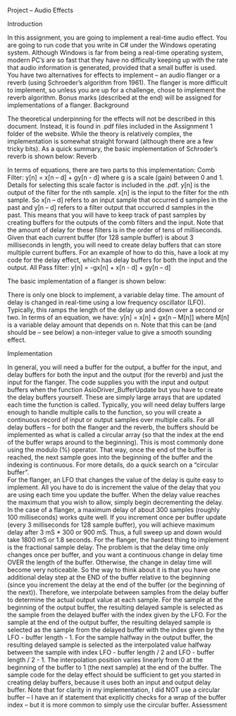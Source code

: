 Project – Audio Effects

Introduction

In this assignment, you are going to implement a real-time audio effect. You are going to run code that you write in C# under the Windows operating system. Although Windows is far from being a real-time operating system, modern PC’s are so fast that they have no difficulty keeping up with the rate that audio information is generated, provided that a small buffer is used.
You have two alternatives for effects to implement – an audio flanger or a reverb (using Schroeder’s algorithm from 1961). The flanger is more difficult to implement, so unless you are up for a challenge, chose to implement the reverb algorithm. Bonus marks (described at the end) will be assigned for implementations of a flanger.
Background

The theoretical underpinning for the effects will not be described in this document. Instead, it is found in .pdf files included in the Assignment 1 folder of the website. While the theory is relatively complex, the implementation is somewhat straight forward (although there are a few tricky bits). 
As a quick summary, the basic implementation of Schroder’s reverb is shown below:
Reverb
 
In terms of equations, there are two parts to this implementation:
Comb Filter:
y[n] = x[n – d] + gy[n - d]
where g is a scale (gain) between 0 and 1. Details for selecting this scale factor is included in the .pdf. y[n] is the output of the filter for the nth sample. x[n] is the input to the filter for the nth sample. So x[n – d] refers to an input sample that occurred d samples in the past and y[n – d] refers to a filter output that occurred d samples in the past. This means that you will have to keep track of past samples by creating buffers for the outputs of the comb filters and the input. Note that the amount of delay for these filters is in the order of tens of milliseconds. Given that each current buffer (for 128 sample buffer) is about 3 milliseconds in length, you will need to create delay buffers that can store multiple current buffers. For an example of how to do this, have a look at my code for the delay effect, which has delay buffers for both the input and the output. 
All Pass filter:
y[n] = -gx[n] + x[n - d] + gy[n – d]

The basic implementation of a flanger is shown below:
 
There is only one block to implement, a variable delay time. The amount of delay is changed in real-time using a low frequency oscillator (LFO). Typically, this ramps the length of the delay up and down over a second or two. 
In terms of an equation, we have:
y[n] = x[n] + gx[n – M[n]]
where M[n] is a variable delay amount that depends on n. Note that this can be (and should be – see below) a non-integer value to give a smooth sounding effect.

Implementation

In general, you will need a buffer for the output, a buffer for the input, and delay buffers for both the input and the output (for the reverb) and just the input for the flanger. The code supplies you with the input and output buffers when the function AsioDriver_BufferUpdate but you have to create the delay buffers yourself. These are simply large arrays that are updated each time the function is called. Typically, you will need delay buffers large enough to handle multiple calls to the function, so you will create a continuous record of input or output samples over multiple calls. 
For all delay buffers – for both the flanger and the reverb, the buffers should be implemented as what is called a circular array (so that the index at the end of the buffer wraps around to the beginning). This is most commonly done using the modulo (%) operator. That way, once the end of the buffer is reached, the next sample goes into the beginning of the buffer and the indexing is continuous. For more details, do a quick search on a “circular buffer”.   
For the flanger, an LFO that changes the value of the delay is quite easy to implement. All you have to do is increment the value of the delay that you are using each time you update the buffer. When the delay value reaches the maximum that you wish to allow, simply begin decrementing the delay. In the case of a flanger, a maximum delay of about 300 samples (roughly 100 milliseconds) works quite well. If you increment once per buffer update (every 3 milliseconds for 128 sample buffer), you will achieve maximum delay after 3 mS * 300 or 900 mS. Thus, a full sweep up and down would take 1800 mS or 1.8 seconds.
 For the flanger, the hardest thing to implement is the fractional sample delay. The problem is that the delay time only changes once per buffer, and you want a continuous change in delay time OVER the length of the buffer. Otherwise, the change in delay time will become very noticeable. So the way to think about it is that you have one additional delay step at the END of the buffer relative to the beginning (since you increment the delay at the end of the buffer (or the beginning of the next)). Therefore, we interpolate between samples from the delay buffer to determine the actual output value at each sample. For the sample at the beginning of the output buffer, the resulting delayed sample is selected as the sample from the delayed buffer with the index given by the LFO. For the sample at the end of the output buffer, the resulting delayed sample is selected as the sample from the delayed buffer with the index given by the LFO - buffer length - 1. For the sample halfway in the output buffer, the resulting delayed sample is selected as the interpolated value halfway between the sample with index LFO - buffer length / 2 and LFO - buffer length / 2 - 1. The interpolation position varies linearly from 0 at the beginning of the buffer to 1 (the next sample) at the end of the buffer.
The sample code for the delay effect should be sufficient to get you started in creating delay buffers, because it uses both an input and output delay buffer. Note that for clarity in my implementation, I did NOT use a circular buffer – I have an if statement that explicitly checks for a wrap of the buffer index – but it is more common to simply use the circular buffer. 
Assessment



   
